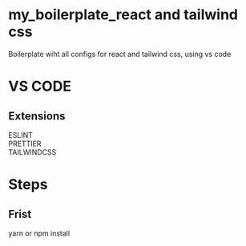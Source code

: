 # my_boilerplate_react and tailwind css
Boilerplate wiht all configs for react and tailwind css, using vs code 

# VS CODE
## Extensions 
ESLINT <br /> 
PRETTIER <br /> 
TAILWINDCSS <br />

# Steps
## Frist 
yarn or npm install <br />



